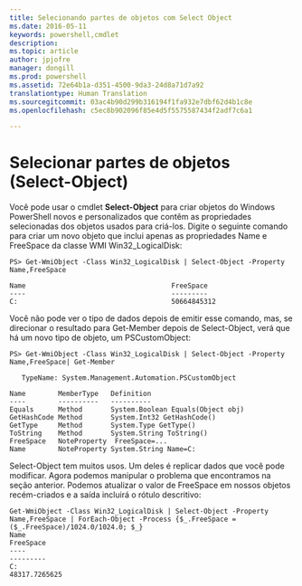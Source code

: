```yaml
---
title: Selecionando partes de objetos com Select Object
ms.date: 2016-05-11
keywords: powershell,cmdlet
description: 
ms.topic: article
author: jpjofre
manager: dongill
ms.prod: powershell
ms.assetid: 72e64b1a-d351-4500-9da3-24d8a71d7a92
translationtype: Human Translation
ms.sourcegitcommit: 03ac4b90d299b316194f1fa932e7dbf62d4b1c8e
ms.openlocfilehash: c5ec8b902096f85e4d5f5575587434f2adf7c6a1

---
```


# Selecionar partes de objetos (Select-Object)
Você pode usar o cmdlet **Select\-Object** para criar objetos do Windows PowerShell novos e personalizados que contêm as propriedades selecionadas dos objetos usados para criá-los. Digite o seguinte comando para criar um novo objeto que inclui apenas as propriedades Name e FreeSpace da classe WMI Win32\_LogicalDisk:

```
PS> Get-WmiObject -Class Win32_LogicalDisk | Select-Object -Property Name,FreeSpace

Name                                    FreeSpace
----                                    ---------
C:                                      50664845312
```

Você não pode ver o tipo de dados depois de emitir esse comando, mas, se direcionar o resultado para Get\-Member depois de Select\-Object, verá que há um novo tipo de objeto, um PSCustomObject:

```
PS> Get-WmiObject -Class Win32_LogicalDisk | Select-Object -Property Name,FreeSpace| Get-Member

   TypeName: System.Management.Automation.PSCustomObject

Name        MemberType   Definition
----        ----------   ----------
Equals      Method       System.Boolean Equals(Object obj)
GetHashCode Method       System.Int32 GetHashCode()
GetType     Method       System.Type GetType()
ToString    Method       System.String ToString()
FreeSpace   NoteProperty  FreeSpace=...
Name        NoteProperty System.String Name=C:
```

Select\-Object tem muitos usos. Um deles é replicar dados que você pode modificar. Agora podemos manipular o problema que encontramos na seção anterior. Podemos atualizar o valor de FreeSpace em nossos objetos recém\-criados e a saída incluirá o rótulo descritivo:

```
Get-WmiObject -Class Win32_LogicalDisk | Select-Object -Property Name,FreeSpace | ForEach-Object -Process {$_.FreeSpace = ($_.FreeSpace)/1024.0/1024.0; $_}
Name                                                                  FreeSpace
----                                                                  ---------
C:                                                                48317.7265625
```




<!--HONumber=Jun16_HO4-->


